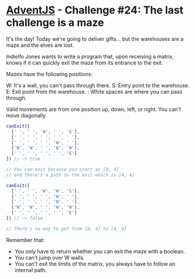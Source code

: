 # [AdventJS](https://adventjs.dev/) - Challenge #24: The last challenge is a maze

It's the day! Today we're going to deliver gifts… but the warehouses are a maze and the elves are lost.

Indielfo Jones wants to write a program that, upon receiving a matrix, knows if it can quickly exit the maze from its entrance to the exit.

Mazes have the following positions:

W: It's a wall, you can't pass through there. S: Entry point to the warehouse. E: Exit point from the warehouse. : White spaces are where you can pass through.

Valid movements are from one position up, down, left, or right. You can't move diagonally.

```js
canExit([
  [' ', ' ', 'W', ' ', 'S'],
  [' ', ' ', ' ', ' ', ' '],
  [' ', ' ', ' ', 'W', ' '],
  ['W', 'W', ' ', 'W', 'W'],
  [' ', ' ', ' ', ' ', 'E']
]) // -> true

// You can exit because you start at [0, 4]
// and there's a path to the exit which is [4, 4]

canExit([
  [' ', ' ', 'W', 'W', 'S'],
  [' ', ' ', ' ', 'W', ' '],
  [' ', ' ', ' ', 'W', ' '],
  ['W', 'W', ' ', 'W', 'W'],
  [' ', ' ', ' ', ' ', 'E']
]) // -> false

// There's no way to get from [0, 4] to [4, 4]
```

Remember that:

- You only have to return whether you can exit the maze with a boolean.
- You can't jump over W walls.
- You can't exit the limits of the matrix, you always have to follow an internal path.
